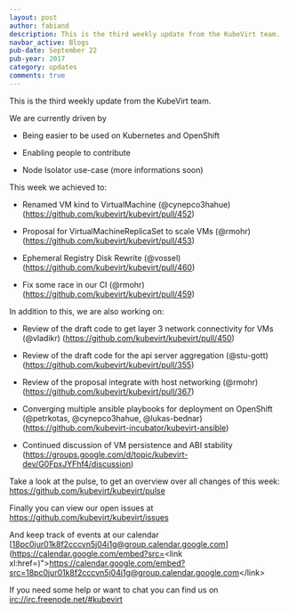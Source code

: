 ```yaml
---
layout: post
author: fabiand
description: This is the third weekly update from the KubeVirt team.
navbar_active: Blogs
pub-date: September 22
pub-year: 2017
category: updates
comments: true
---
```


This is the third weekly update from the KubeVirt team.

We are currently driven by

-   Being easier to be used on Kubernetes and OpenShift

-   Enabling people to contribute

-   Node Isolator use-case (more informations soon)

<!-- more -->
This week we achieved to:

-   Renamed VM kind to VirtualMachine (@cynepco3hahue)
    (<https://github.com/kubevirt/kubevirt/pull/452>)

-   Proposal for VirtualMachineReplicaSet to scale VMs (@rmohr)
    (<https://github.com/kubevirt/kubevirt/pull/453>)

-   Ephemeral Registry Disk Rewrite (@vossel)
    (<https://github.com/kubevirt/kubevirt/pull/460>)

-   Fix some race in our CI (@rmohr)
    (<https://github.com/kubevirt/kubevirt/pull/459>)

In addition to this, we are also working on:

-   Review of the draft code to get layer 3 network connectivity for VMs
    (@vladikr) (<https://github.com/kubevirt/kubevirt/pull/450>)

-   Review of the draft code for the api server aggregation (@stu-gott)
    (<https://github.com/kubevirt/kubevirt/pull/355>)

-   Review of the proposal integrate with host networking (@rmohr)
    (<https://github.com/kubevirt/kubevirt/pull/367>)

-   Converging multiple ansible playbooks for deployment on OpenShift
    (@petrkotas, @cynepco3hahue, @lukas-bednar)
    (<https://github.com/kubevirt-incubator/kubevirt-ansible>)

-   Continued discussion of VM persistence and ABI stability
    (<https://groups.google.com/d/topic/kubevirt-dev/G0FpxJYFhf4/discussion>)

Take a look at the pulse, to get an overview over all changes of this
week: <https://github.com/kubevirt/kubevirt/pulse>

Finally you can view our open issues at
<https://github.com/kubevirt/kubevirt/issues>

And keep track of events at our calendar
[18pc0jur01k8f2cccvn5j04j1g@group.calendar.google.com](https://calendar.google.com/embed?src=<link xl:href=)"&gt;https://calendar.google.com/embed?src=<18pc0jur01k8f2cccvn5j04j1g@group.calendar.google.com>&lt;/link&gt;

If you need some help or want to chat you can find us on
<irc://irc.freenode.net/#kubevirt>
